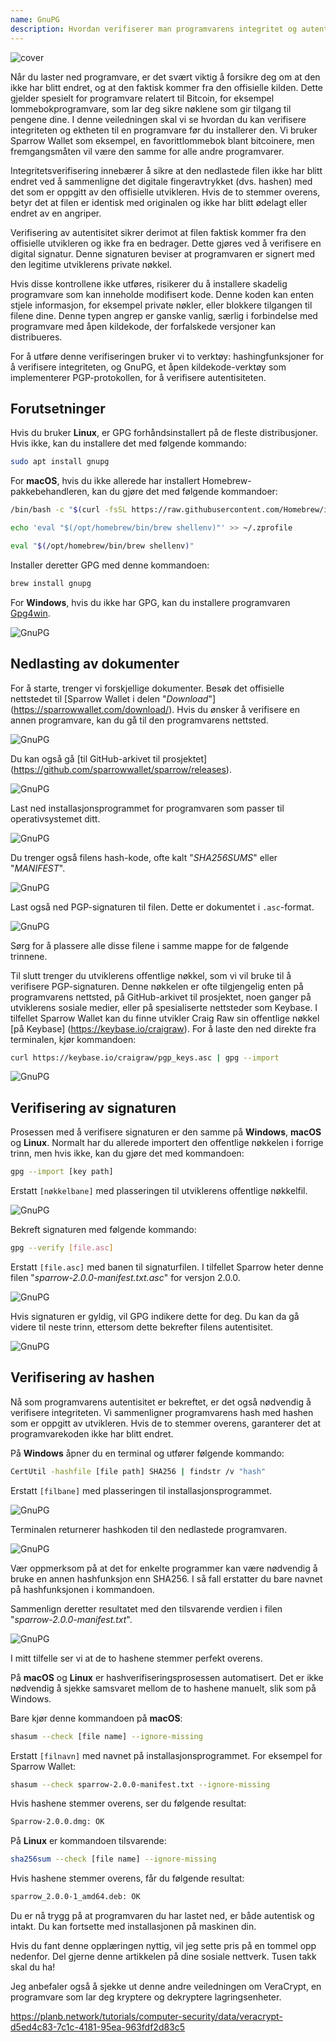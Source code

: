 ```yaml
---
name: GnuPG
description: Hvordan verifiserer man programvarens integritet og autentisitet?
---
```

![cover](assets/cover.webp)

Når du laster ned programvare, er det svært viktig å forsikre deg om at den ikke har blitt endret, og at den faktisk kommer fra den offisielle kilden. Dette gjelder spesielt for programvare relatert til Bitcoin, for eksempel lommebokprogramvare, som lar deg sikre nøklene som gir tilgang til pengene dine. I denne veiledningen skal vi se hvordan du kan verifisere integriteten og ektheten til en programvare før du installerer den. Vi bruker Sparrow Wallet som eksempel, en favorittlommebok blant bitcoinere, men fremgangsmåten vil være den samme for alle andre programvarer.

Integritetsverifisering innebærer å sikre at den nedlastede filen ikke har blitt endret ved å sammenligne det digitale fingeravtrykket (dvs. hashen) med det som er oppgitt av den offisielle utvikleren. Hvis de to stemmer overens, betyr det at filen er identisk med originalen og ikke har blitt ødelagt eller endret av en angriper.

Verifisering av autentisitet sikrer derimot at filen faktisk kommer fra den offisielle utvikleren og ikke fra en bedrager. Dette gjøres ved å verifisere en digital signatur. Denne signaturen beviser at programvaren er signert med den legitime utviklerens private nøkkel.

Hvis disse kontrollene ikke utføres, risikerer du å installere skadelig programvare som kan inneholde modifisert kode. Denne koden kan enten stjele informasjon, for eksempel private nøkler, eller blokkere tilgangen til filene dine. Denne typen angrep er ganske vanlig, særlig i forbindelse med programvare med åpen kildekode, der forfalskede versjoner kan distribueres.

For å utføre denne verifiseringen bruker vi to verktøy: hashingfunksjoner for å verifisere integriteten, og GnuPG, et åpen kildekode-verktøy som implementerer PGP-protokollen, for å verifisere autentisiteten.

## Forutsetninger

Hvis du bruker **Linux**, er GPG forhåndsinstallert på de fleste distribusjoner. Hvis ikke, kan du installere det med følgende kommando:

```bash
sudo apt install gnupg
```

For **macOS**, hvis du ikke allerede har installert Homebrew-pakkebehandleren, kan du gjøre det med følgende kommandoer:

```bash
/bin/bash -c "$(curl -fsSL https://raw.githubusercontent.com/Homebrew/install/HEAD/install.sh)"
```

```bash
echo 'eval "$(/opt/homebrew/bin/brew shellenv)"' >> ~/.zprofile
```

```bash
eval "$(/opt/homebrew/bin/brew shellenv)"
```

Installer deretter GPG med denne kommandoen:

```bash
brew install gnupg
```

For **Windows**, hvis du ikke har GPG, kan du installere programvaren [Gpg4win](https://www.gpg4win.org/).

![GnuPG](assets/notext/01.webp)

## Nedlasting av dokumenter

For å starte, trenger vi forskjellige dokumenter. Besøk det offisielle nettstedet til [Sparrow Wallet i delen "*Download*"] (https://sparrowwallet.com/download/). Hvis du ønsker å verifisere en annen programvare, kan du gå til den programvarens nettsted.

![GnuPG](assets/notext/02.webp)

Du kan også gå [til GitHub-arkivet til prosjektet] (https://github.com/sparrowwallet/sparrow/releases).

![GnuPG](assets/notext/03.webp)

Last ned installasjonsprogrammet for programvaren som passer til operativsystemet ditt.

![GnuPG](assets/notext/04.webp)

Du trenger også filens hash-kode, ofte kalt "*SHA256SUMS*" eller "*MANIFEST*".

![GnuPG](assets/notext/05.webp)

Last også ned PGP-signaturen til filen. Dette er dokumentet i `.asc`-format.

![GnuPG](assets/notext/06.webp)

Sørg for å plassere alle disse filene i samme mappe for de følgende trinnene.

Til slutt trenger du utviklerens offentlige nøkkel, som vi vil bruke til å verifisere PGP-signaturen. Denne nøkkelen er ofte tilgjengelig enten på programvarens nettsted, på GitHub-arkivet til prosjektet, noen ganger på utviklerens sosiale medier, eller på spesialiserte nettsteder som Keybase. I tilfellet Sparrow Wallet kan du finne utvikler Craig Raw sin offentlige nøkkel [på Keybase] (https://keybase.io/craigraw). For å laste den ned direkte fra terminalen, kjør kommandoen:

```bash
curl https://keybase.io/craigraw/pgp_keys.asc | gpg --import
```

![GnuPG](assets/notext/07.webp)

## Verifisering av signaturen

Prosessen med å verifisere signaturen er den samme på **Windows**, **macOS** og **Linux**. Normalt har du allerede importert den offentlige nøkkelen i forrige trinn, men hvis ikke, kan du gjøre det med kommandoen:

```bash
gpg --import [key path]
```

Erstatt `[nøkkelbane]` med plasseringen til utviklerens offentlige nøkkelfil.

![GnuPG](assets/notext/08.webp)

Bekreft signaturen med følgende kommando:

```bash
gpg --verify [file.asc]
```

Erstatt `[file.asc]` med banen til signaturfilen. I tilfellet Sparrow heter denne filen "*sparrow-2.0.0-manifest.txt.asc*" for versjon 2.0.0.

![GnuPG](assets/notext/09.webp)

Hvis signaturen er gyldig, vil GPG indikere dette for deg. Du kan da gå videre til neste trinn, ettersom dette bekrefter filens autentisitet.

![GnuPG](assets/notext/10.webp)

## Verifisering av hashen

Nå som programvarens autentisitet er bekreftet, er det også nødvendig å verifisere integriteten. Vi sammenligner programvarens hash med hashen som er oppgitt av utvikleren. Hvis de to stemmer overens, garanterer det at programvarekoden ikke har blitt endret.

På **Windows** åpner du en terminal og utfører følgende kommando:

```bash
CertUtil -hashfile [file path] SHA256 | findstr /v "hash"
```

Erstatt `[filbane]` med plasseringen til installasjonsprogrammet.

![GnuPG](assets/notext/11.webp)

Terminalen returnerer hashkoden til den nedlastede programvaren.

![GnuPG](assets/notext/12.webp)

Vær oppmerksom på at det for enkelte programmer kan være nødvendig å bruke en annen hashfunksjon enn SHA256. I så fall erstatter du bare navnet på hashfunksjonen i kommandoen.

Sammenlign deretter resultatet med den tilsvarende verdien i filen "*sparrow-2.0.0-manifest.txt*".

![GnuPG](assets/notext/13.webp)

I mitt tilfelle ser vi at de to hashene stemmer perfekt overens.

På **macOS** og **Linux** er hashverifiseringsprosessen automatisert. Det er ikke nødvendig å sjekke samsvaret mellom de to hashene manuelt, slik som på Windows.

Bare kjør denne kommandoen på **macOS**:

```bash
shasum --check [file name] --ignore-missing
```

Erstatt `[filnavn]` med navnet på installasjonsprogrammet. For eksempel for Sparrow Wallet:

```bash
shasum --check sparrow-2.0.0-manifest.txt --ignore-missing
```

Hvis hashene stemmer overens, ser du følgende resultat:

```bash
Sparrow-2.0.0.dmg: OK
```

På **Linux** er kommandoen tilsvarende:

```bash
sha256sum --check [file name] --ignore-missing
```

Hvis hashene stemmer overens, får du følgende resultat:

```bash
sparrow_2.0.0-1_amd64.deb: OK
```

Du er nå trygg på at programvaren du har lastet ned, er både autentisk og intakt. Du kan fortsette med installasjonen på maskinen din.

Hvis du fant denne opplæringen nyttig, vil jeg sette pris på en tommel opp nedenfor. Del gjerne denne artikkelen på dine sosiale nettverk. Tusen takk skal du ha!

Jeg anbefaler også å sjekke ut denne andre veiledningen om VeraCrypt, en programvare som lar deg kryptere og dekryptere lagringsenheter.

https://planb.network/tutorials/computer-security/data/veracrypt-d5ed4c83-7c1c-4181-95ea-963fdf2d83c5

